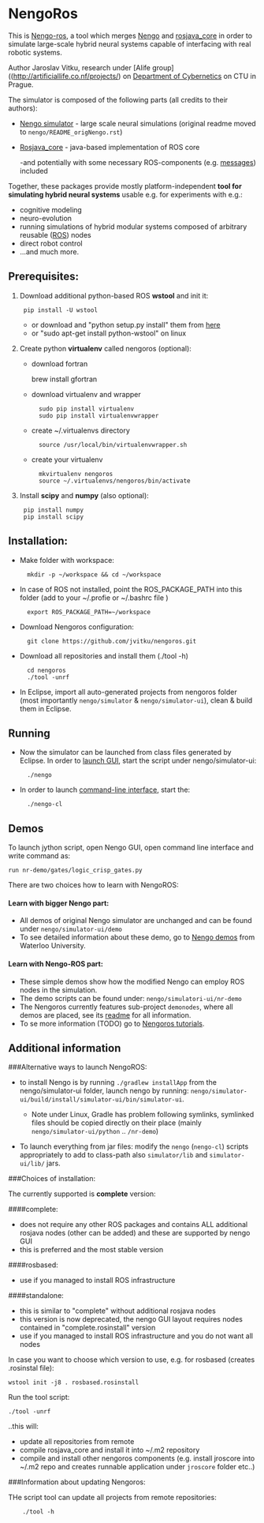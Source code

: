 NengoRos
=========

This is [Nengo-ros](http://nengoros.wordpress.com), a tool which merges [Nengo](https://github.com/ctn-waterloo/nengo_1.4) and [rosjava_core](https://github.com/rosjava/rosjava_core) in order to simulate large-scale hybrid neural systems capable of interfacing with real robotic systems. 

Author Jaroslav Vitku, research under [Alife group]((http://artificiallife.co.nf/projects/) on [Department of Cybernetics](http://cyber.felk.cvut.cz/) on CTU in Prague. 

The simulator is composed of the following parts (all credits to their authors):

* [Nengo simulator](http://nengo.ca/) - large scale neural simulations (original readme moved to `nengo/README_origNengo.rst`)
* [Rosjava_core](http://wiki.ros.org/rosjava) - java-based implementation of ROS core

	-and potentially with some necessary ROS-components (e.g. [messages](http://wiki.ros.org/std_msgs)) included

Together, these packages provide mostly platform-independent **tool for simulating hybrid neural systems** usable e.g. for experiments with e.g.:

* cognitive modeling
* neuro-evolution
* running simulations of hybrid modular systems composed of arbitrary reusable ([ROS](http://wiki.ros.org/)) nodes
* direct robot control
* ...and much more.





Prerequisites:
-------------
1. Download additional python-based ROS **wstool** and init it:

		pip install -U wstool
	

	* or download and "python setup.py install" them from [here](https://github.com/vcstools/)
	* or "sudo apt-get install python-wstool" on linux


 
3. Create python **virtualenv** called nengoros (optional):

	* download fortran

		brew install gfortran

	* download virtualenv and wrapper

			sudo pip install virtualenv
			sudo pip install virtualenvwrapper

	* create ~/.virtualenvs directory

			source /usr/local/bin/virtualenvwrapper.sh 
	
	* create your virtualenv

			mkvirtualenv nengoros
			source ~/.virtualenvs/nengoros/bin/activate
 

4. Install **scipy** and **numpy** (also optional):

		pip install numpy	
		pip install scipy


Installation:
--------------

* Make folder with workspace:

		mkdir -p ~/workspace && cd ~/workspace
	
* In case of ROS not installed, point the ROS\_PACKAGE_PATH into this folder (add to your ~/.profie or ~/.bashrc file )

		export ROS_PACKAGE_PATH=~/workspace
	
* Download Nengoros configuration:

		git clone https://github.com/jvitku/nengoros.git

	
* Download all repositories and install them (./tool -h)

		cd nengoros
		./tool -unrf


* In Eclipse, import all auto-generated projects from nengoros folder (most importantly `nengo/simulator` & `nengo/simulator-ui`), clean & build them in Eclipse. 

Running
---------

* Now the simulator can be launched from class files generated by Eclipse. In order to [launch GUI](http://nengo.ca/docs/html/tutorial1.html), start the script under nengo/simulator-ui:

		./nengo
	
* In order to launch [command-line interface](http://nengo.ca/docs/html/scripting_interface.html#running-scripts-from-the-command-line), start the:

		./nengo-cl




Demos
-------

To launch jython script, open Nengo GUI, open command line interface and write command as:
	
	run nr-demo/gates/logic_crisp_gates.py

There are two choices how to learn with NengoROS:

#### Learn with bigger **Nengo part**:
	
* All demos of original Nengo simulator are unchanged and can be found under `nengo/simulator-ui/demo`
* To see detailed information about these demo, go to [Nengo demos](http://nengo.ca/docs/html/tutorial.html) from Waterloo University.

#### Learn with **Nengo-ROS part**:

* These simple demos show how the modified Nengo can employ ROS nodes in the simulation.
* The demo scripts can be found under: `nengo/simulatori-ui/nr-demo`
* The Nengoros currently features sub-project `demonodes`, where all demos are placed, see its [readme](https://github.com/jvitku/demonodes) for all information.
* To se more information (TODO) go to [Nengoros tutorials](http://nengoros.wordpress.com/tutorials/). 






	
Additional information
-----------------------

###Alternative ways to launch NengoROS:

* to install Nengo is by running `./gradlew installApp` from the nengo/simulator-ui folder, launch nengo by running: `nengo/simulator-ui/build/install/simulator-ui/bin/simulator-ui`.
 	
	
	* Note under Linux, Gradle has problem following symlinks, symlinked files should be copied directly on their place (mainly `nengo/simulator-ui/python` .. `/nr-demo`)

* To launch everything from jar files: modify the `nengo` (`nengo-cl`) scripts appropriately to add to class-path also `simulator/lib` and `simulator-ui/lib/` jars.



###Choices of installation:

The currently supported is **complete** version:

####complete:
*	does not require any other ROS packages and contains ALL additional rosjava nodes (other can be added) and these are supported by nengo GUI
* 	this is preferred and the most stable version

####rosbased:
*	use if you managed to install ROS infrastructure
		
####standalone:   
*	this is similar to "complete" without additional rosjava nodes
*	this version is now deprecated, the nengo GUI layout requires nodes contained in "complete.rosinstall" version
*	use if you managed to install ROS infrastructure and you do not want all nodes 


		
In case you want to choose which version to use, e.g. for rosbased (creates .rosinstal file):

	wstool init -j8 . rosbased.rosinstall

Run the tool script:

	./tool -unrf
	
..this will:

* 	update all repositories from remote
*	compile rosjava_core and install it into ~/.m2 repository
*	compile and install other nengoros components (e.g. install jroscore into ~/.m2 repo and creates runnable application under `jroscore` folder etc..)



###Information about updating Nengoros:

THe script tool can update all projects from remote repositories:

		./tool -h
